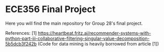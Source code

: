 # ECE356 Final Project
Here you will find the main repository for Group 28's final project.

References:
[1] https://heartbeat.fritz.ai/recommender-systems-with-python-part-iii-collaborative-filtering-singular-value-decomposition-5b5dcb3f242b
(Code for data mining is heavily borrowed from article [1])
